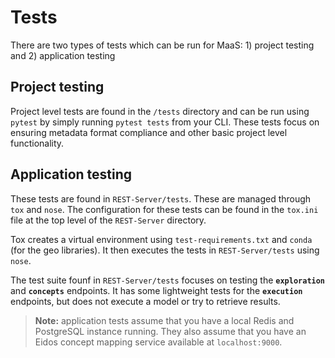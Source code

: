 # Tests

There are two types of tests which can be run for MaaS: 1) project testing and 2) application testing

## Project testing

Project level tests are found in the `/tests` directory and can be run using `pytest` by simply running `pytest tests` from your CLI. These tests focus on ensuring metadata format compliance and other basic project level functionality.

## Application testing

These tests are found in `REST-Server/tests`. These are managed through `tox` and `nose`. The configuration for these tests can be found in the `tox.ini` file at the top level of the `REST-Server` directory. 

Tox creates a virtual environment using `test-requirements.txt` and `conda` (for the geo libraries). It then executes the tests in `REST-Server/tests` using `nose`.

The test suite founf in `REST-Server/tests` focuses on testing the **`exploration`** and **`concepts`** endpoints. It has some lightweight tests for the **`execution`** endpoints, but does not execute a model or try to retrieve results.

> **Note:** application tests assume that you have a local Redis and PostgreSQL instance running. They also assume that you have an Eidos concept mapping service available at `localhost:9000`. 